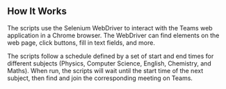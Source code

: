 ## How It Works
The scripts use the Selenium WebDriver to interact with the Teams web application in a Chrome browser. The WebDriver can find elements on the web page, click buttons, fill in text fields, and more.  

The scripts follow a schedule defined by a set of start and end times for different subjects (Physics, Computer Science, English, Chemistry, and Maths). When run, the scripts will wait until the start time of the next subject, then find and join the corresponding meeting on Teams.
